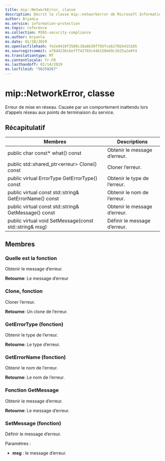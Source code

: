 ```yaml
---
title: mip::NetworkError, classe
description: Décrit la classe mip::networkerror de Microsoft Information Protection (MIP) SDK.
author: BryanLa
ms.service: information-protection
ms.topic: reference
ms.collection: M365-security-compliance
ms.author: bryanla
ms.date: 01/28/2019
ms.openlocfilehash: fe2e9410f3589c38a6630ff95fceb1f6b5415165
ms.sourcegitcommit: a78d4236cbeff743703c44b150e69c1625a2e9f4
ms.translationtype: MT
ms.contentlocale: fr-FR
ms.lasthandoff: 02/14/2019
ms.locfileid: "56259267"
---
```

# <a name="class-mipnetworkerror"></a>mip::NetworkError, classe 
Erreur de mise en réseau. Causée par un comportement inattendu lors d’appels réseau aux points de terminaison du service.
  
## <a name="summary"></a>Récapitulatif
 Membres                        | Descriptions                                
--------------------------------|---------------------------------------------
public char const* what() const  |  Obtenir le message d’erreur.
public std::shared_ptr\<erreur\> Clone() const  |  Cloner l’erreur.
public virtual ErrorType GetErrorType() const  |  Obtenir le type de l’erreur.
public virtual const std::string& GetErrorName() const  |  Obtenir le nom de l’erreur.
public virtual const std::string& GetMessage() const  |  Obtenir le message d’erreur.
public virtual void SetMessage(const std::string& msg)  |  Définir le message d’erreur.
  
## <a name="members"></a>Membres
  
### <a name="what-function"></a>Quelle est la fonction
Obtenir le message d’erreur.

  
**Retourne**: Le message d’erreur
  
### <a name="clone-function"></a>Clone, fonction
Cloner l’erreur.

  
**Retourne**: Un clone de l’erreur.
  
### <a name="geterrortype-function"></a>GetErrorType (fonction)
Obtenir le type de l’erreur.

  
**Retourne**: Le type d’erreur.
  
### <a name="geterrorname-function"></a>GetErrorName (fonction)
Obtenir le nom de l’erreur.

  
**Retourne**: Le nom de l’erreur.
  
### <a name="getmessage-function"></a>Fonction GetMessage
Obtenir le message d’erreur.

  
**Retourne**: Le message d’erreur.
  
### <a name="setmessage-function"></a>SetMessage (fonction)
Définir le message d’erreur.

Paramètres :  
* **msg** : le message d’erreur.

